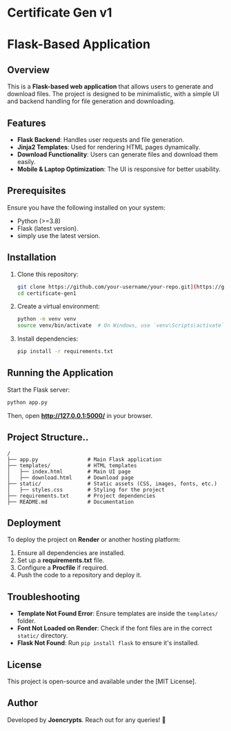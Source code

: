 # Certificate Gen v1
# Flask-Based Application

## Overview
This is a **Flask-based web application** that allows users to generate and download files. The project is designed to be minimalistic, with a simple UI and backend handling for file generation and downloading.

## Features
- **Flask Backend**: Handles user requests and file generation.
- **Jinja2 Templates**: Used for rendering HTML pages dynamically.
- **Download Functionality**: Users can generate files and download them easily.
- **Mobile & Laptop Optimization**: The UI is responsive for better usability.

## Prerequisites
Ensure you have the following installed on your system:
- Python (>=3.8)
- Flask (latest version).
- simply use the latest version.

## Installation
1. Clone this repository:
   ```sh
   git clone https://github.com/your-username/your-repo.git](https://github.com/joencrypts/certificate-gen1.git
   cd certificate-gen1
   ```
2. Create a virtual environment:
   ```sh
   python -m venv venv
   source venv/bin/activate  # On Windows, use `venv\Scripts\activate`
   ```
3. Install dependencies:
   ```sh
   pip install -r requirements.txt
   ```

## Running the Application
Start the Flask server:
```sh
python app.py
```
Then, open **http://127.0.0.1:5000/** in your browser.

## Project Structure..
```
/
├── app.py                # Main Flask application
├── templates/            # HTML templates
│   ├── index.html        # Main UI page
│   ├── download.html     # Download page
├── static/               # Static assets (CSS, images, fonts, etc.)
│   ├── styles.css        # Styling for the project
├── requirements.txt      # Project dependencies
├── README.md             # Documentation
```

## Deployment
To deploy the project on **Render** or another hosting platform:
1. Ensure all dependencies are installed.
2. Set up a **requirements.txt** file.
3. Configure a **Procfile** if required.
4. Push the code to a repository and deploy it.

## Troubleshooting
- **Template Not Found Error**: Ensure templates are inside the `templates/` folder.
- **Font Not Loaded on Render**: Check if the font files are in the correct `static/` directory.
- **Flask Not Found**: Run `pip install flask` to ensure it's installed.

## License
This project is open-source and available under the [MIT License].

## Author
Developed by **Joencrypts**. Reach out for any queries! 🚀

